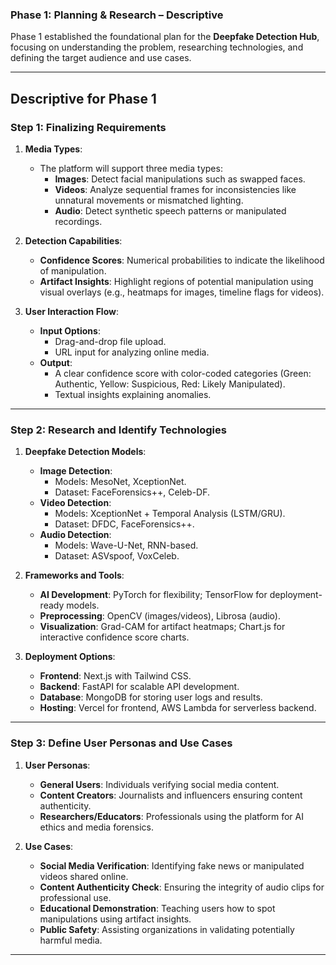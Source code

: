 ### **Phase 1: Planning & Research – Descriptive**

Phase 1 established the foundational plan for the **Deepfake Detection Hub**, focusing on understanding the problem, researching technologies, and defining the target audience and use cases.

---

## **Descriptive for Phase 1**
### **Step 1: Finalizing Requirements**
1. **Media Types**:
   - The platform will support three media types:
     - **Images**: Detect facial manipulations such as swapped faces.
     - **Videos**: Analyze sequential frames for inconsistencies like unnatural movements or mismatched lighting.
     - **Audio**: Detect synthetic speech patterns or manipulated recordings.

2. **Detection Capabilities**:
   - **Confidence Scores**: Numerical probabilities to indicate the likelihood of manipulation.
   - **Artifact Insights**: Highlight regions of potential manipulation using visual overlays (e.g., heatmaps for images, timeline flags for videos).

3. **User Interaction Flow**:
   - **Input Options**:
     - Drag-and-drop file upload.
     - URL input for analyzing online media.
   - **Output**:
     - A clear confidence score with color-coded categories (Green: Authentic, Yellow: Suspicious, Red: Likely Manipulated).
     - Textual insights explaining anomalies.

---

### **Step 2: Research and Identify Technologies**
1. **Deepfake Detection Models**:
   - **Image Detection**: 
     - Models: MesoNet, XceptionNet.
     - Dataset: FaceForensics++, Celeb-DF.
   - **Video Detection**:
     - Models: XceptionNet + Temporal Analysis (LSTM/GRU).
     - Dataset: DFDC, FaceForensics++.
   - **Audio Detection**:
     - Models: Wave-U-Net, RNN-based.
     - Dataset: ASVspoof, VoxCeleb.

2. **Frameworks and Tools**:
   - **AI Development**: PyTorch for flexibility; TensorFlow for deployment-ready models.
   - **Preprocessing**: OpenCV (images/videos), Librosa (audio).
   - **Visualization**: Grad-CAM for artifact heatmaps; Chart.js for interactive confidence score charts.

3. **Deployment Options**:
   - **Frontend**: Next.js with Tailwind CSS.
   - **Backend**: FastAPI for scalable API development.
   - **Database**: MongoDB for storing user logs and results.
   - **Hosting**: Vercel for frontend, AWS Lambda for serverless backend.

---

### **Step 3: Define User Personas and Use Cases**
1. **User Personas**:
   - **General Users**: Individuals verifying social media content.
   - **Content Creators**: Journalists and influencers ensuring content authenticity.
   - **Researchers/Educators**: Professionals using the platform for AI ethics and media forensics.

2. **Use Cases**:
   - **Social Media Verification**: Identifying fake news or manipulated videos shared online.
   - **Content Authenticity Check**: Ensuring the integrity of audio clips for professional use.
   - **Educational Demonstration**: Teaching users how to spot manipulations using artifact insights.
   - **Public Safety**: Assisting organizations in validating potentially harmful media.

---